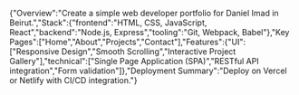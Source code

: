 {"Overview":"Create a simple web developer portfolio for Daniel Imad in Beirut.","Stack":{"frontend":"HTML, CSS, JavaScript, React","backend":"Node.js, Express","tooling":"Git, Webpack, Babel"},"Key Pages":["Home","About","Projects","Contact"],"Features":{"UI":["Responsive Design","Smooth Scrolling","Interactive Project Gallery"],"technical":["Single Page Application (SPA)","RESTful API integration","Form validation"]},"Deployment Summary":"Deploy on Vercel or Netlify with CI/CD integration."}